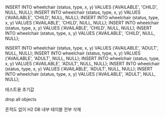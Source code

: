 
INSERT INTO wheelchair (status, type, x, y) VALUES ('AVAILABLE', 'CHILD', NULL, NULL);
INSERT INTO wheelchair (status, type, x, y) VALUES ('AVAILABLE', 'CHILD', NULL, NULL);
INSERT INTO wheelchair (status, type, x, y) VALUES ('AVAILABLE', 'CHILD', NULL, NULL);
INSERT INTO wheelchair (status, type, x, y) VALUES ('AVAILABLE', 'CHILD', NULL, NULL);
INSERT INTO wheelchair (status, type, x, y) VALUES ('AVAILABLE', 'CHILD', NULL, NULL);


INSERT INTO wheelchair (status, type, x, y) VALUES ('AVAILABLE', 'ADULT', NULL, NULL);
INSERT INTO wheelchair (status, type, x, y) VALUES ('AVAILABLE', 'ADULT', NULL, NULL);
INSERT INTO wheelchair (status, type, x, y) VALUES ('AVAILABLE', 'ADULT', NULL, NULL);
INSERT INTO wheelchair (status, type, x, y) VALUES ('AVAILABLE', 'ADULT', NULL, NULL);
INSERT INTO wheelchair (status, type, x, y) VALUES ('AVAILABLE', 'ADULT', NULL, NULL);

테스트용 초기값



drop all objects

흔적도 없이 H2 DB 내부 테이블 전부 삭제